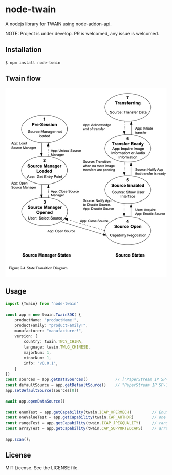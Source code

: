 # node-twain

A nodejs library for TWAIN using node-addon-api.

NOTE: Project is under develop. PR is welcomed, any issue is welcomed.

## Installation
``$ npm install node-twain``

## Twain flow
![img.png](assets/img.png)

## Usage

```typescript
import {Twain} from "node-twain"

const app = new twain.TwainSDK( {
    productName: "productName!",
    productFamily: "productFamily!",
    manufacturer: "manufacturer!",
    version: {
        country: twain.TWCY_CHINA,
        language: twain.TWLG_CHINESE,
        majorNum: 1,
        minorNum: 1,
        info: "v0.0.1",
    }
})
const sources = app.getDataSources()            // ["PaperStream IP SP-1120N #2"]
const defaultSource = app.getDefaultSource()    // "PaperStream IP SP-1120N #2"
app.setDefaultSource(sources[0])

await app.openDataSource()

const enumTest = app.getCapability(twain.ICAP_XFERMECH)         // Enum
const oneValueTest = app.getCapability(twain.CAP_AUTHOR)        // one value
const rangeTest = app.getCapability(twain.ICAP_JPEGQUALITY)     // range
const arrayTest = app.getCapability(twain.CAP_SUPPORTEDCAPS)    // array

app.scan();
```

## License
MIT License. See the LICENSE file.

